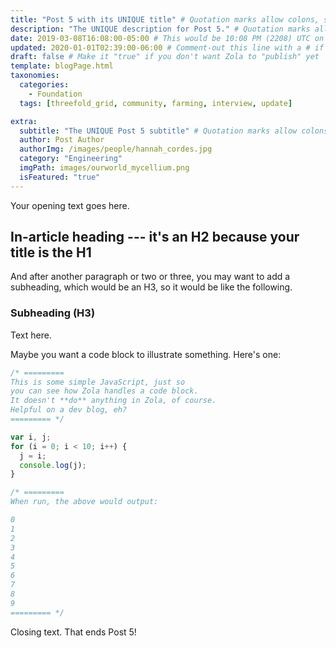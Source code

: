 ```yaml
---
title: "Post 5 with its UNIQUE title" # Quotation marks allow colons, semicolons, etc.
description: "The UNIQUE description for Post 5." # Quotation marks allow colons, semicolons, etc.
date: 2019-03-08T16:08:00-05:00 # This would be 10:08 PM (2208) UTC on March 8, 2019
updated: 2020-01-01T02:39:00-06:00 # Comment-out this line with a # if content is unchanged
draft: false # Make it "true" if you don't want Zola to "publish" yet
template: blogPage.html
taxonomies:
  categories:
    - Foundation
  tags: [threefold_grid, community, farming, interview, update]

extra:
  subtitle: "The UNIQUE Post 5 subtitle" # Quotation marks allow colons, semicolons, etc.
  author: Post Author
  authorImg: /images/people/hannah_cordes.jpg
  category: "Engineering"
  imgPath: images/ourworld_mycellium.png
  isFeatured: "true"
---
```


Your opening text goes here.

## In-article heading --- it's an H2 because your title is the H1

And after another paragraph or two or three, you may want to add a subheading, which would be an H3, so it would be like the following.

### Subheading (H3)

Text here.

Maybe you want a code block to illustrate something. Here's one:

```js
/* =========
This is some simple JavaScript, just so 
you can see how Zola handles a code block.
It doesn't **do** anything in Zola, of course. 
Helpful on a dev blog, eh?
========= */

var i, j;
for (i = 0; i < 10; i++) {
  j = i;
  console.log(j);
}

/* ========= 
When run, the above would output:

0
1
2
3
4
5
6
7
8
9
========= */
```

Closing text. That ends Post 5!
